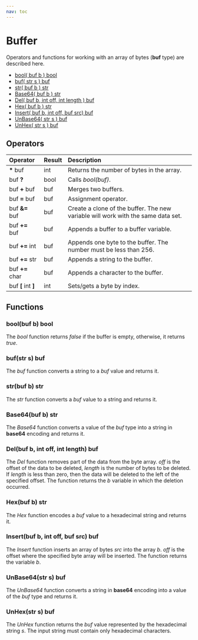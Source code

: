 ```yaml
---
nav: toc
---
```


# Buffer

Operators and functions for working with an array of bytes \(**buf** type\) are described here.

* [bool\( buf b \) bool](buffer.md#bool-buf-b-bool)
* [buf\( str s \) buf](buffer.md#buf-str-s-buf)
* [str\( buf b \) str](buffer.md#str-buf-b-str)
* [Base64\( buf b \) str](buffer.md#base-64-buf-b-str)
* [Del\( buf b, int off, int length \) buf](buffer.md#del-buf-b-int-off-int-length-buf)
* [Hex\( buf b \) str](buffer.md#hex-buf-b-str)
* [Insert\( buf b, int off, buf src\) buf](buffer.md#insert-buf-b-int-off-buf-src-buf)
* [UnBase64\( str s \) buf](buffer.md#unbase-64-str-s-buf)
* [UnHex\( str s \) buf](buffer.md#unhex-str-s-buf)

## Operators

| Operator | Result | Description |
| :--- | :--- | :--- |
| **\*** buf | int | Returns the number of bytes in the array. |
| buf **?** | bool | Calls *bool(buf)*. |
| buf **+** buf | buf | Merges two buffers. |
| buf **=** buf | buf | Assignment operator. |
| buf **&=** buf | buf | Create a clone of the buffer. The new variable will work with the same data set. |
| buf **+=** buf | buf | Appends a buffer to a buffer variable. |
| buf **+=** int | buf | Appends one byte to the buffer. The number must be less than 256. |
| buf **+=** str | buf | Appends a string to the buffer. |
| buf **+=** char | buf | Appends a character to the buffer. |
| buf **\[** int **\]** | int | Sets/gets a byte by index. |

## Functions

### bool\(buf b\) bool

The _bool_ function returns _false_ if the buffer is empty, otherwise, it returns _true_.

### buf\(str s\) buf

The _buf_ function converts a string to a _buf_ value and returns it.

### str\(buf b\) str

The _str_ function converts a _buf_ value to a string and returns it.

### Base64\(buf b\) str

The _Base64_ function converts a value of the _buf_ type into a string in __base64__ encoding and returns it.

### Del\(buf b, int off, int length\) buf

The _Del_ function removes part of the data from the byte array. _off_ is the offset of the data to be deleted, _length_ is the number of bytes to be deleted. If _length_ is less than zero, then the data will be deleted to the left of the specified offset. The function returns the _b_ variable in which the deletion occurred.

### Hex\(buf b\) str

The _Hex_ function encodes a _buf_ value to a hexadecimal string and returns it.

### Insert\(buf b, int off, buf src\) buf

The _Insert_ function inserts an array of bytes _src_ into the array _b_. _off_ is the offset where the specified byte array will be inserted. The function returns the variable _b_.

### UnBase64\(str s\) buf

The _UnBase64_ function converts a string in __base64__ encoding into a value of the _buf_ type and returns it.

### UnHex\(str s\) buf

The _UnHex_ function returns the _buf_ value represented by the hexadecimal string _s_. The input string must contain only hexadecimal characters.

